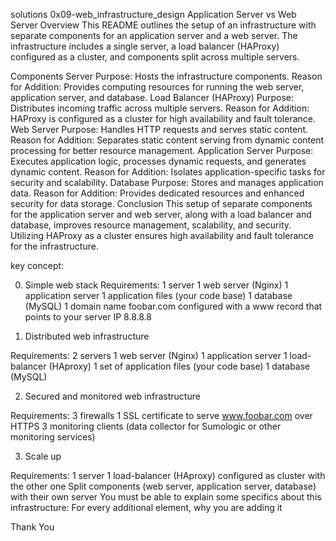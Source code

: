 solutions 0x09-web_infrastructure_design
Application Server vs Web Server
Overview
This README outlines the setup of an infrastructure with separate components for an application server and a web server. The infrastructure includes a single server, a load balancer (HAProxy) configured as a cluster, and components split across multiple servers.

Components
Server
Purpose: Hosts the infrastructure components.
Reason for Addition: Provides computing resources for running the web server, application server, and database.
Load Balancer (HAProxy)
Purpose: Distributes incoming traffic across multiple servers.
Reason for Addition: HAProxy is configured as a cluster for high availability and fault tolerance.
Web Server
Purpose: Handles HTTP requests and serves static content.
Reason for Addition: Separates static content serving from dynamic content processing for better resource management.
Application Server
Purpose: Executes application logic, processes dynamic requests, and generates dynamic content.
Reason for Addition: Isolates application-specific tasks for security and scalability.
Database
Purpose: Stores and manages application data.
Reason for Addition: Provides dedicated resources and enhanced security for data storage.
Conclusion
This setup of separate components for the application server and web server, along with a load balancer and database, improves resource management, scalability, and security. Utilizing HAProxy as a cluster ensures high availability and fault tolerance for the infrastructure.

key concept:

0. Simple web stack
Requirements:
1 server
1 web server (Nginx)
1 application server
1 application files (your code base)
1 database (MySQL)
1 domain name foobar.com configured with a www record that points to your server IP 8.8.8.8

1. Distributed web infrastructure

Requirements:
2 servers
1 web server (Nginx)
1 application server
1 load-balancer (HAproxy)
1 set of application files (your code base)
1 database (MySQL)

2. Secured and monitored web infrastructure

Requirements:
3 firewalls
1 SSL certificate to serve www.foobar.com over HTTPS
3 monitoring clients (data collector for Sumologic or other monitoring services)

3. Scale up

Requirements:
1 server
1 load-balancer (HAproxy) configured as cluster with the other one
Split components (web server, application server, database) with their own server
You must be able to explain some specifics about this infrastructure:
For every additional element, why you are adding it

Thank You <topic>
